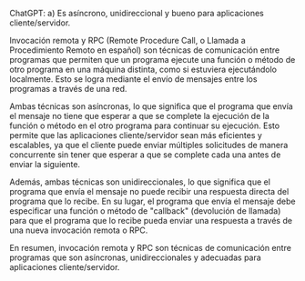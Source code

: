 ChatGPT:
a) Es asíncrono, unidireccional y bueno para aplicaciones cliente/servidor.

Invocación remota y RPC (Remote Procedure Call, o Llamada a Procedimiento Remoto en español) son técnicas de comunicación entre programas que permiten que un programa ejecute una función o método de otro programa en una máquina distinta, como si estuviera ejecutándolo localmente. Esto se logra mediante el envío de mensajes entre los programas a través de una red.

Ambas técnicas son asíncronas, lo que significa que el programa que envía el mensaje no tiene que esperar a que se complete la ejecución de la función o método en el otro programa para continuar su ejecución. Esto permite que las aplicaciones cliente/servidor sean más eficientes y escalables, ya que el cliente puede enviar múltiples solicitudes de manera concurrente sin tener que esperar a que se complete cada una antes de enviar la siguiente.

Además, ambas técnicas son unidireccionales, lo que significa que el programa que envía el mensaje no puede recibir una respuesta directa del programa que lo recibe. En su lugar, el programa que envía el mensaje debe especificar una función o método de "callback" (devolución de llamada) para que el programa que lo recibe pueda enviar una respuesta a través de una nueva invocación remota o RPC.

En resumen, invocación remota y RPC son técnicas de comunicación entre programas que son asíncronas, unidireccionales y adecuadas para aplicaciones cliente/servidor.
